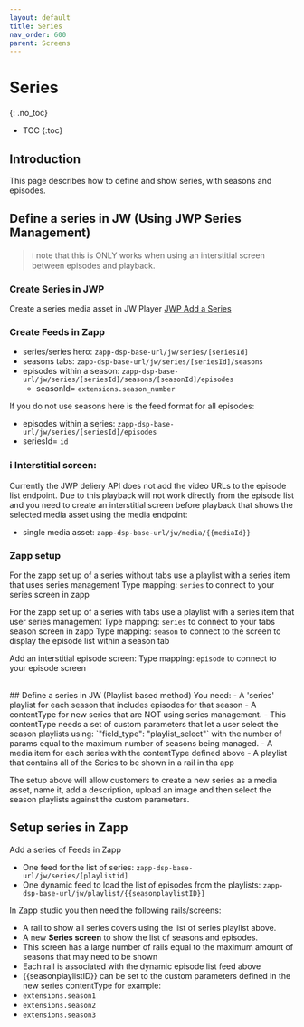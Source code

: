 ```yaml
---
layout: default
title: Series
nav_order: 600
parent: Screens
---
```

# Series
{: .no_toc}

- TOC
{:toc}

## Introduction
This page describes how to define and show series, with seasons and episodes.

## Define a series in JW (Using JWP Series Management)
> ℹ️  note that this is ONLY works when using an interstitial screen between episodes and playback.

### Create Series in JWP
Create a series media asset in JW Player [JWP Add a Series](https://docs.jwplayer.com/platform/docs/add-a-series) 

### Create Feeds in Zapp
- series/series hero: `zapp-dsp-base-url/jw/series/[seriesId]` 
- seasons tabs: `zapp-dsp-base-url/jw/series/[seriesId]/seasons`
- episodes within a season: `zapp-dsp-base-url/jw/series/[seriesId]/seasons/[seasonId]/episodes`
  - seasonId= `extensions.season_number`

If you do not use seasons here is the feed format for all episodes:

- episodes within a series: `zapp-dsp-base-url/jw/series/[seriesId]/episodes`
 - seriesId= `id`

### ℹ️ Interstitial screen:
Currently the JWP deliery API does not add the video URLs to the episode list endpoint. Due to this playback will not work directly from the episode list and you need to create an interstitial screen before playback that shows the selected media asset using the media endpoint:
- single media asset: `zapp-dsp-base-url/jw/media/{{mediaId}}`


### Zapp setup
For the zapp set up of a series without tabs use a playlist with a series item that uses series management
Type mapping: `series` to connect to your series screen in zapp

For the zapp set up of a series with tabs use a playlist with a series item that user series management
Type mapping: `series` to connect to your tabs season screen in zapp
Type mapping: `season` to connect to the screen to display the episode list within a season tab

Add an interstitial episode screen:
Type mapping: `episode` to connect to your episode screen

<br>
## Define a series in JW (Playlist based method)
You need:
- A 'series' playlist for each season that includes episodes for that season
- A contentType for new series that are NOT using series management. 
 - This contentType needs a set of custom parameters that let a user select the season playlists using: `"field_type": "playlist_select"` with the number of params equal to the maximum number of seasons being managed.
- A media item for each series with the contentType defined above 
- A playlist that contains all of the Series to be shown in a rail in tha app 
 
 The setup above will allow customers to create a new series as a media asset, name it, add a description, upload an image and then select the season playlists against the custom parameters. 

## Setup series in Zapp
Add a series of Feeds in Zapp
- One feed for the list of series: `zapp-dsp-base-url/jw/series/[playlistid]` 
- One dynamic feed to load the list of episodes from the playlists: `zapp-dsp-base-url/jw/playlist/{{seasonplaylistID}}`

In Zapp studio you then need the following rails/screens:
- A rail to show all series covers using the list of series playlist above. 
- A new **Series screen** to show the list of seasons and episodes. 
 - This screen has a large number of rails equal to the maximum amount of seasons that may need to be shown
 - Each rail is associated with the dynamic episode list feed above
 - {{seasonplaylistID}} can be set to the custom parameters defined in the new series contentType for example:
  - `extensions.season1`
  - `extensions.season2`
  - `extensions.season3`

